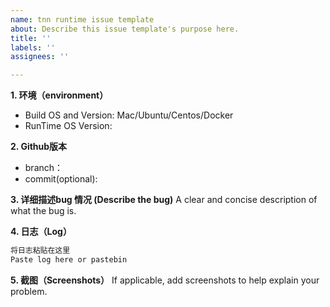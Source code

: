 ```yaml
---
name: tnn runtime issue template
about: Describe this issue template's purpose here.
title: ''
labels: ''
assignees: ''

---
```


**1. 环境（environment）**
 - Build OS and Version: Mac/Ubuntu/Centos/Docker
 - RunTime OS Version: 

  **2. Github版本**
 - branch：
 - commit(optional):

  **3. 详细描述bug 情况 (Describe the bug)**
 A clear and concise description of what the bug is.


  **4. 日志（Log）**
 ```txt
 将日志粘贴在这里
 Paste log here or pastebin
 ```

  **5. 截图（Screenshots）**
 If applicable, add screenshots to help explain your problem.
